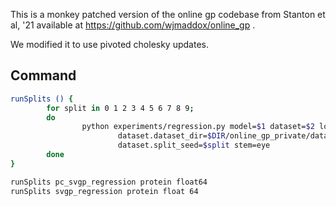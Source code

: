 This is a monkey patched version of the online gp codebase from Stanton et al, '21 available at 
https://github.com/wjmaddox/online_gp .

We modified it to use pivoted cholesky updates.
## Command

```bash
runSplits () {
        for split in 0 1 2 3 4 5 6 7 8 9;
        do
                python experiments/regression.py model=$1 dataset=$2 logging_freq=400 dtype=$3 \
                        dataset.dataset_dir=$DIR/online_gp_private/data/uci/$2/ \
                        dataset.split_seed=$split stem=eye
        done
}

runSplits pc_svgp_regression protein float64
runSplits svgp_regression protein float 64
```
